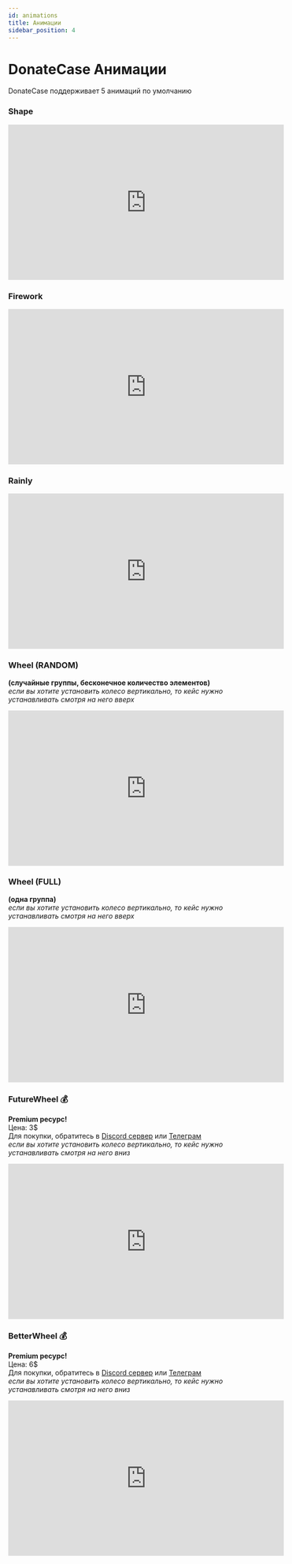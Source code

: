 ```yaml
---
id: animations
title: Анимации
sidebar_position: 4
---
```


# DonateCase Анимации

DonateCase поддерживает 5 анимаций по умолчанию

### Shape
  <iframe width="560" height="315" src="https://www.youtube-nocookie.com/embed/lemoqyTfQh8" title="YouTube video player" frameborder="0" allow="accelerometer; autoplay; clipboard-write; encrypted-media; gyroscope; picture-in-picture; web-share" allowfullscreen></iframe>

### Firework
  <iframe width="560" height="315" src="https://www.youtube-nocookie.com/embed/vx_yGHSVc68" title="YouTube video player" frameborder="0" allow="accelerometer; autoplay; clipboard-write; encrypted-media; gyroscope; picture-in-picture; web-share" allowfullscreen></iframe>
  
### Rainly
  <iframe width="560" height="315" src="https://www.youtube-nocookie.com/embed/8IlZTK2bPPo" title="YouTube video player" frameborder="0" allow="accelerometer; autoplay; clipboard-write; encrypted-media; gyroscope; picture-in-picture; web-share" allowfullscreen></iframe>

### Wheel (RANDOM)
**(случайные группы, бесконечное количество элементов)**\
_если вы хотите установить колесо вертикально, то кейс нужно устанавливать смотря на него вверх_
  <iframe width="560" height="315" src="https://www.youtube-nocookie.com/embed/VTo_QGl6nyM" title="YouTube video player" frameborder="0" allow="accelerometer; autoplay; clipboard-write; encrypted-media; gyroscope; picture-in-picture; web-share" allowfullscreen></iframe>

### Wheel (FULL)
**(одна группа)**\
_если вы хотите установить колесо вертикально, то кейс нужно устанавливать смотря на него вверх_
  <iframe width="560" height="315" src="https://www.youtube-nocookie.com/embed/Vqh-0VdbkMs" title="YouTube video player" frameborder="0" allow="accelerometer; autoplay; clipboard-write; encrypted-media; gyroscope; picture-in-picture; web-share" allowfullscreen></iframe>

### FutureWheel 💰
**Premium ресурс!**\
Цена: 3$\
Для покупки, обратитесь в [Discord сервер](https://discord.gg/a65jVPK9vM) или [Телеграм](https://t.me/jodexindustries)\
*если вы хотите установить колесо вертикально, то кейс нужно устанавливать смотря на него вниз*
<iframe width="560" height="315" src="https://www.youtube-nocookie.com/embed/PLz3l0kKkus" title="YouTube video player" frameborder="0" allow="accelerometer; autoplay; clipboard-write; encrypted-media; gyroscope; picture-in-picture; web-share" allowfullscreen></iframe>  

### BetterWheel 💰
**Premium ресурс!**\
Цена: 6$\
Для покупки, обратитесь в [Discord сервер](https://discord.gg/a65jVPK9vM) или [Телеграм](https://t.me/jodexindustries)\
_если вы хотите установить колесо вертикально, то кейс нужно устанавливать смотря на него вниз_
  <iframe width="560" height="315" src="https://www.youtube-nocookie.com/embed/BSqGSSmKy28" title="YouTube video player" frameborder="0" allow="accelerometer; autoplay; clipboard-write; encrypted-media; gyroscope; picture-in-picture; web-share" allowfullscreen></iframe>